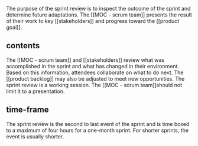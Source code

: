 The purpose of the sprint review is to inspect the outcome of the sprint and determine future adaptations. The [[MOC - scrum team]] presents the result of their work to key [[stakeholders]] and progress toward the [[product goal]].

## contents
The [[MOC - scrum team]] and [[stakeholders]] review what was accomplished in the sprint and what has changed in their environment. Based on this information, attendees collaborate on what to do next.
The [[product backlog]] may also be adjusted to meet new opportunities. The sprint review is a working session. The [[MOC - scrum team]]should not limit it to a presentation.

## time-frame
The sprint review is the second to last event of the sprint and is time boxed to a maximum of four hours for a one-month sprint. For shorter sprints, the event is usually shorter.